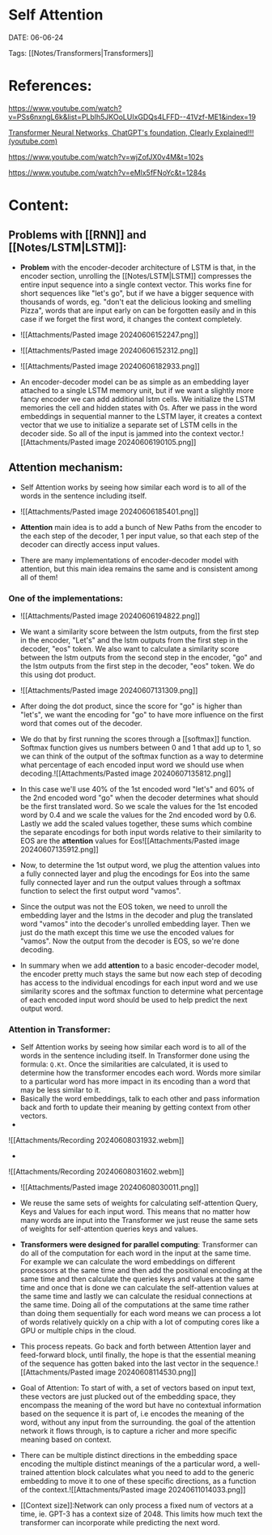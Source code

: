  
# Self Attention


DATE:  06-06-24


Tags:  [[Notes/Transformers|Transformers]]


# References:

https://www.youtube.com/watch?v=PSs6nxngL6k&list=PLblh5JKOoLUIxGDQs4LFFD--41Vzf-ME1&index=19

[Transformer Neural Networks, ChatGPT's foundation, Clearly Explained!!! (youtube.com)](https://www.youtube.com/watch?v=zxQyTK8quyY&list=PLblh5JKOoLUIxGDQs4LFFD--41Vzf-ME1&index=20&t=6s)

https://www.youtube.com/watch?v=wjZofJX0v4M&t=102s

https://www.youtube.com/watch?v=eMlx5fFNoYc&t=1284s



# Content:


## Problems with [[RNN]] and [[Notes/LSTM|LSTM]]:

- **Problem** with the encoder-decoder architecture of LSTM is that, in the encoder section, unrolling the [[Notes/LSTM|LSTM]] compresses the entire input sequence into a single context vector.
  This works fine for short sequences like "let's go", but if we have a bigger sequence with thousands of words, eg. "don't eat the delicious looking and smelling Pizza", words that are input early on can be forgotten easily and in this case if we forget the first word, it changes the context completely.

- ![[Attachments/Pasted image 20240606152247.png]]
- ![[Attachments/Pasted image 20240606152312.png]]
- ![[Attachments/Pasted image 20240606182933.png]]

- An encoder-decoder model can be as simple as an embedding layer attached to a single LSTM memory unit, but if we want a slightly more fancy encoder we can add additional lstm cells. We initialize the LSTM memories the cell and hidden states with 0s. After we pass in the word embeddings in sequential manner to the LSTM layer, it creates a context vector that we use to initialize a separate set of LSTM cells in the decoder side. So all of the input is jammed into the context vector.![[Attachments/Pasted image 20240606190105.png]]


## Attention mechanism:

- Self Attention works by seeing how similar each word is to all of the words in the sentence including itself.

- ![[Attachments/Pasted image 20240606185401.png]]

- **Attention** main idea is to add a bunch of New Paths from the encoder to the each step of the decoder, 1 per input value,  so that each step of the decoder can directly access input values.
- There are many implementations of encoder-decoder model with attention, but this main idea remains the same and is consistent among all of them!

### **One of the implementations:**
- ![[Attachments/Pasted image 20240606194822.png]]
- We want a similarity score between the lstm outputs, from the first step in the encoder, "Let's" and the lstm outputs from the first step in the decoder, "eos" token. We also want to calculate a similarity score between the lstm outputs from the second step in the encoder, "go" and the lstm outputs from the first step in the decoder, "eos" token. We do this using dot product.

- ![[Attachments/Pasted image 20240607131309.png]]
- After doing the dot product, since the score for "go" is higher than "let's", we want the encoding for "go" to have more influence on the first word that comes out of the decoder.
- We do that by first running the scores through a [[softmax]] function. Softmax function gives us numbers between 0 and 1 that add up to 1, so we can think of the output of the softmax function as a way to determine what percentage of each encoded input word we should use when decoding.![[Attachments/Pasted image 20240607135812.png]]
- In this case we'll use 40% of the 1st encoded word "let's" and 60% of the 2nd encoded word "go" when the decoder determines what should be the first translated word. So we scale the values for the 1st encoded word by 0.4 and we scale the values for the 2nd encoded word by 0.6. Lastly we add the scaled values together, these sums which combine the separate encodings for both input words relative to their similarity to EOS are the **attention** values for Eos![[Attachments/Pasted image 20240607135912.png]]

- Now, to determine the 1st output word, we plug the attention values into a fully connected layer and plug the encodings for Eos into the same fully connected layer and run the output values through a softmax function to select the first output word "vamos".

- Since the output was not the EOS token, we need to unroll the embedding layer and the lstms in the decoder and plug the translated word "vamos" into the decoder's unrolled embedding layer. Then we just do the math except this time we use the encoded values for "vamos". Now the output from the decoder is EOS, so we're done decoding.

- In summary when we add **attention** to a basic encoder-decoder model, the encoder pretty much stays the same but now each step of decoding has access to the individual encodings for each input word and we use similarity scores and the softmax function to determine what percentage of each encoded input word should be used to help predict the next output word.



### **Attention in Transformer**:

- Self Attention works by seeing how similar each word is to all of the words in the sentence including itself. In Transformer done using the formula: `Q.Kt`. Once the similarities are calculated, it is used to determine how the transformer encodes each word. Words more similar to a particular word has more impact in its encoding than a word that may be less similar to it. 
- Basically the word embeddings, talk to each other and pass information back and forth to update their meaning by getting context from other vectors.
- 

![[Attachments/Recording 20240608031932.webm]]


- 
![[Attachments/Recording 20240608031602.webm]]

- ![[Attachments/Pasted image 20240608030011.png]]

- We reuse the same sets of weights for calculating self-attention Query, Keys and Values for each input word. This means that no matter how many words are input into the Transformer we just reuse the same sets of weights for self-attention queries keys and values.

- **Transformers were designed for parallel computing**: Transformer can do all of the computation for each word in the input at the same time. For example we can calculate the word embeddings on different processors at the same time and then add the positional encoding at the same time and then calculate the queries keys and values at the same time and once that is done we can calculate the self-attention values at the same time and lastly we can calculate the residual connections at the same time. Doing all of the computations at the same time rather than doing them sequentially for each word means we can process a lot of words relatively quickly on a chip with a lot of computing cores like a GPU or multiple chips in the cloud.

- This process repeats. Go back and forth between Attention layer and feed-forward block, until finally, the hope is that the essential meaning of the sequence has gotten baked into the last vector in the sequence.![[Attachments/Pasted image 20240608114530.png]]
- Goal of Attention: To start of with, a set of vectors based on input text, these vectors are just plucked out of the embedding space, they encompass the meaning of the word but have no contextual information based on the sequence it is part of, i.e encodes the meaning of the word, without any input from the surrounding. the goal of the attention network it flows through, is to capture a richer and more specific meaning based on context.
- There can be multiple distinct directions in the embedding space encoding the multiple distinct meanings of the a particular word, a well-trained attention block calculates what you need to add to the generic embedding to move it to one of these specific directions, as a function of the context.![[Attachments/Pasted image 20240611014033.png]]
- [[Context size]]:Network can only process a fixed num of vectors at a time, ie. GPT-3 has a context size of 2048. This limits how much text the transformer can incorporate while predicting the next word. 









